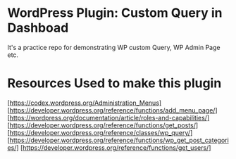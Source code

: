 # WordPress Plugin: Custom Query in Dashboad

It's a practice repo for demonstrating WP custom Query, WP Admin Page etc.

# Resources Used to make this plugin

[https://codex.wordpress.org/Administration_Menus]
[https://developer.wordpress.org/reference/functions/add_menu_page/]
[https://wordpress.org/documentation/article/roles-and-capabilities/]
[https://developer.wordpress.org/reference/functions/get_posts/]
[https://developer.wordpress.org/reference/classes/wp_query/]
[https://developer.wordpress.org/reference/functions/wp_get_post_categories/]
[https://developer.wordpress.org/reference/functions/get_users/]
